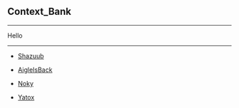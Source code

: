## Context_Bank
____

Hello

____
- [Shazuub](https://github.com/Shazuub)

- [AigleIsBack](https://github.com/AigleIsBack)

- [Noky](https://github.com/nokyaya)

- [Yatox](https://github.com/Yatox18)
